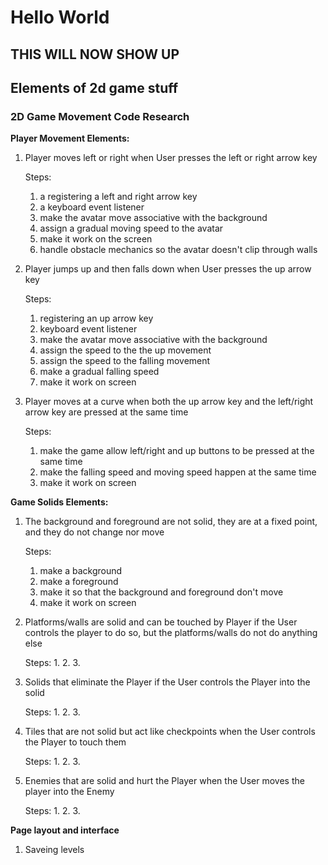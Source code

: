 # Hello World

## THIS WILL NOW SHOW UP

## Elements of 2d game stuff
### 2D Game Movement Code Research

**Player Movement Elements:**

1. Player moves left or right when User presses the left or right arrow key
   
   Steps:
   1. a registering a left and right arrow key
   2. a keyboard event listener
   3. make the avatar move associative with the background
   4. assign a gradual moving speed to the avatar
   5. make it work on the screen
   6. handle obstacle mechanics so the avatar doesn't clip through walls
   
2. Player jumps up and then falls down when User presses the up arrow key
 
   Steps:
   1. registering an up arrow key
   2. keyboard event listener
   3. make the avatar move associative with the background
   4. assign the speed to the the up movement
   5. assign the speed to the falling movement
   6. make a gradual falling speed
   7. make it work on screen

3. Player moves at a curve when both the up arrow key and the left/right arrow key are pressed at the same time

   Steps:
   1. make the game allow left/right and up buttons to be pressed at the same time
   2. make the falling speed and moving speed happen at the same time
   3. make it work on screen

   
**Game Solids Elements:**

1. The background and foreground are not solid, they are at a fixed point, and they do not change nor move

      Steps:
      1. make a background
      2. make a foreground
      3. make it so that the background and foreground don't move
      4. make it work on screen
   
2. Platforms/walls are solid and can be touched by Player if the User controls the player to do so, but the platforms/walls do not do anything else
      
      Steps:
      1. 
      2. 
      3. 


4. Solids that eliminate the Player if the User controls the Player into the solid

      Steps:
      1. 
      2. 
      3. 

5. Tiles that are not solid but act like checkpoints when the User controls the Player to touch them

      Steps: 
      1. 
      2. 
      3. 

6. Enemies that are solid and hurt the Player when the User moves the player into the Enemy

      Steps:
      1. 
      2. 
      3. 


**Page layout and interface**

1. Saveing levels 
